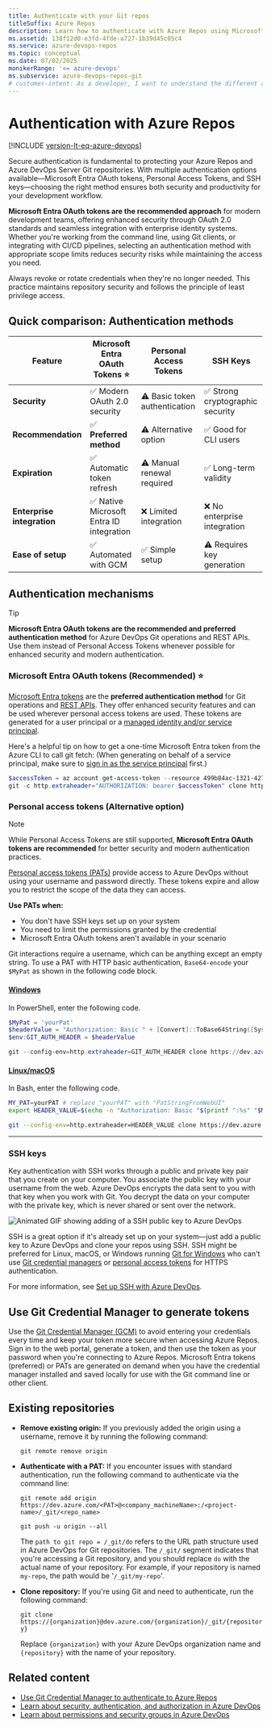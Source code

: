 ```yaml
---
title: Authenticate with your Git repos
titleSuffix: Azure Repos
description: Learn how to authenticate with Azure Repos using Microsoft Entra OAuth tokens (recommended), personal access tokens, or SSH keys for secure Git operations.
ms.assetid: 138f12d0-e3fd-4fde-a727-1b39d45c05c4
ms.service: azure-devops-repos
ms.topic: conceptual
ms.date: 07/02/2025
monikerRange: '<= azure-devops'
ms.subservice: azure-devops-repos-git
# customer-intent: As a developer, I want to understand the different authentication methods available for Azure Repos so I can choose the most secure option (Microsoft Entra OAuth tokens) for accessing my Git repositories.
---
```


# Authentication with Azure Repos

[!INCLUDE [version-lt-eq-azure-devops](../../includes/version-lt-eq-azure-devops.md)]

Secure authentication is fundamental to protecting your Azure Repos and Azure DevOps Server Git repositories. With multiple authentication options available—Microsoft Entra OAuth tokens, Personal Access Tokens, and SSH keys—choosing the right method ensures both security and productivity for your development workflow.

**Microsoft Entra OAuth tokens are the recommended approach** for modern development teams, offering enhanced security through OAuth 2.0 standards and seamless integration with enterprise identity systems. Whether you're working from the command line, using Git clients, or integrating with CI/CD pipelines, selecting an authentication method with appropriate scope limits reduces security risks while maintaining the access you need.

Always revoke or rotate credentials when they're no longer needed. This practice maintains repository security and follows the principle of least privilege access.

## Quick comparison: Authentication methods

| Feature | Microsoft Entra OAuth Tokens ⭐ | Personal Access Tokens | SSH Keys |
|---------|--------------------------------|------------------------|----------|
| **Security** | ✅ Modern OAuth 2.0 security | ⚠️ Basic token authentication | ✅ Strong cryptographic security |
| **Recommendation** | ✅ **Preferred method** | ⚠️ Alternative option | ✅ Good for CLI users |
| **Expiration** | ✅ Automatic token refresh | ⚠️ Manual renewal required | ✅ Long-term validity |
| **Enterprise integration** | ✅ Native Microsoft Entra ID integration | ❌ Limited integration | ❌ No enterprise integration |
| **Ease of setup** | ✅ Automated with GCM | ✅ Simple setup | ⚠️ Requires key generation |

## Authentication mechanisms

> [!TIP]
> **Microsoft Entra OAuth tokens are the recommended and preferred authentication method** for Azure DevOps Git operations and REST APIs. Use them instead of Personal Access Tokens whenever possible for enhanced security and modern authentication.

### Microsoft Entra OAuth tokens (Recommended) ⭐

[Microsoft Entra tokens](../../integrate/get-started/authentication/entra.md) are the **preferred authentication method** for Git operations and [REST APIs](/rest/api/azure/devops/). They offer enhanced security features and can be used wherever personal access tokens are used. These tokens are generated for a user principal or a [managed identity and/or service principal](../../integrate/get-started/authentication/service-principal-managed-identity.md). 

Here's a helpful tip on how to get a one-time Microsoft Entra token from the Azure CLI to call git fetch: (When generating on behalf of a service principal, make sure to [sign in as the service principal](/cli/azure/authenticate-azure-cli) first.)

```powershell
$accessToken = az account get-access-token --resource 499b84ac-1321-427f-aa17-267ca6975798 --query "accessToken" --output tsv
git -c http.extraheader="AUTHORIZATION: bearer $accessToken" clone https://dev.azure.com/{yourOrgName}/{yourProjectName}/_git/{yourRepoName}
```

### Personal access tokens (Alternative option)

> [!NOTE]
> While Personal Access Tokens are still supported, **Microsoft Entra OAuth tokens are recommended** for better security and modern authentication practices.

[Personal access tokens (PATs)](../../organizations/accounts/use-personal-access-tokens-to-authenticate.md) provide access to Azure DevOps without using your username and password directly. These tokens expire and allow you to restrict the scope of the data they can access.

**Use PATs when:**
- You don't have SSH keys set up on your system
- You need to limit the permissions granted by the credential
- Microsoft Entra OAuth tokens aren't available in your scenario

Git interactions require a username, which can be anything except an empty string. To use a PAT with HTTP basic authentication, `Base64-encode` your `$MyPat` as shown in the following code block.

#### [Windows](#tab/Windows/)

In PowerShell, enter the following code.

```powershell
$MyPat = 'yourPat'
$headerValue = "Authorization: Basic " + [Convert]::ToBase64String([System.Text.Encoding]::UTF8.GetBytes(":" + $MyPat))
$env:GIT_AUTH_HEADER = $headerValue

git --config-env=http.extraheader=GIT_AUTH_HEADER clone https://dev.azure.com/yourOrgName/yourProjectName/_git/yourRepoName
```

#### [Linux/macOS](#tab/Linux/)

In Bash, enter the following code.

```bash
MY_PAT=yourPAT # replace "yourPAT" with "PatStringFromWebUI"
export HEADER_VALUE=$(echo -n "Authorization: Basic "$(printf ":%s" "$MY_PAT" | base64))

git --config-env=http.extraheader=HEADER_VALUE clone https://dev.azure.com/yourOrgName/yourProjectName/_git/yourRepoName
```

---

### SSH keys

Key authentication with SSH works through a public and private key pair that you create on your computer. 
You associate the public key with your username from the web. Azure DevOps encrypts the data sent to you with that key when you work with Git.
You decrypt the data on your computer with the private key, which is never shared or sent over the network.

![Animated GIF showing adding of a SSH public key to Azure DevOps](media/ssh_add_public_key.gif)

SSH is a great option if it's already set up on your system&mdash;just add a public key to Azure DevOps and clone your repos using SSH. SSH might be preferred for Linux, macOS, or Windows running [Git for Windows](https://www.git-scm.com/download/win) who can't use [Git credential managers](../../repos/git/set-up-credential-managers.md) or [personal access tokens](../../organizations/accounts/use-personal-access-tokens-to-authenticate.md) for HTTPS authentication.

For more information, see [Set up SSH with Azure DevOps](use-ssh-keys-to-authenticate.md).

## Use Git Credential Manager to generate tokens

<a name="use-credential-managers-to-generate-tokens"></a>

Use the [Git Credential Manager (GCM)](set-up-credential-managers.md) to avoid entering your credentials every time and keep your token more secure when accessing Azure Repos. Sign in to the web portal, generate a token, and then use the token as your password when you're connecting to Azure Repos. Microsoft Entra tokens (preferred) or PATs are generated on demand when you have the credential manager installed and saved locally for use with the Git command line or other client. 

## Existing repositories

- **Remove existing origin:** If you previously added the origin using a username, remove it by running the following command:

   ``git remote remove origin``

- **Authenticate with a PAT:** If you encounter issues with standard authentication, run the following command to authenticate via the command line:  

   ``git remote add origin https://dev.azure.com/<PAT>@<company_machineName>:/<project-name>/_git/<repo_name>``

   ``git push -u origin --all``

   The `path to git repo = /_git/do` refers to the URL path structure used in Azure DevOps for Git repositories. The `/_git/` segment indicates that you're accessing a Git repository, and you should replace `do` with the actual name of your repository. For example, if your repository is named `my-repo`, the path would be '`/_git/my-repo`'.

- **Clone repository:** If you're using Git and need to authenticate, run the following command:

   ``git clone https://{organization}@dev.azure.com/{organization}/_git/{repository}``

   Replace `{organization}` with your Azure DevOps organization name and `{repository}` with the name of your repository.

## Related content

- [Use Git Credential Manager to authenticate to Azure Repos](set-up-credential-managers.md)
- [Learn about security, authentication, and authorization in Azure DevOps](../../organizations/security/about-security-identity.md)
- [Learn about permissions and security groups in Azure DevOps](../../organizations/security/about-permissions.md)
